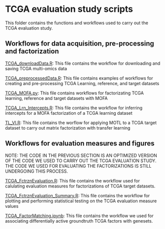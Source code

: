 # TCGA evaluation study scripts

This folder contains the functions and workflows used to carry out the TCGA evaluation study.

## Workflows for data acquisition, pre-processing and factorization
[TCGA_downloadData.R](https://github.com/david-hirst/MOTL/blob/main/TCGAStudy/TCGA_downloadData.R): This file contains the workflow for downloading and saving TCGA multi-omics data

[TCGA_preprocessedData.R](https://github.com/david-hirst/MOTL/blob/main/TCGAStudy/TCGA_preprocessedData.R): This file contains examples of workflows for creating and pre-processing TCGA Learning, reference, and target datasets

[TCGA_MOFA.py](https://github.com/david-hirst/MOTL/blob/main/TCGAStudy/TCGA_MOFA.py): This file contains workflows for factorizating TCGA learning, reference and target datasets with MOFA

[TCGA_Lrn_Intercepts.R](https://github.com/david-hirst/MOTL/blob/main/TCGAStudy/TCGA_Lrn_Intercepts.R): This file contains the workflow for inferring intercepts for a MOFA factorization of a TCGA learning dataset

[TL_VI.R](https://github.com/david-hirst/MOTL/blob/main/TCGAStudy/TL_VI.R): This file contains the worflow for applying MOTL to a TCGA target dataset to carry out matrix factorization with transfer learning

## Workflows for evaluation measures and figures
NOTE: THE CODE IN THE PREVIOUS SECTION IS AN OPTIMIZED VERSION OF THE CODE WE USED TO CARRY OUT THE TCGA EVALUATION STUDY. THE CODE WE USED FOR EVALUATING THE FACTORIZATIONS IS STILL UNDERGOING THIS PROCESS.

[TCGA_FctrznEvaluation.R](https://github.com/david-hirst/MOTL/blob/main/TCGAStudy/TCGA_FctrznEvaluation.R): This file contains the workflow used for calulating evaluation measures for factorizations of TCGA target datasets.

[TCGA_FctrznEvaluation_Summary.R](https://github.com/david-hirst/MOTL/blob/main/TCGAStudy/TCGA_FctrznEvaluation_Summary.R): This file contains the workflow for plotting and performing statistical testing on the TCGA evaluation measure values

[TCGA_FactorMatching.ipynb](https://github.com/david-hirst/MOTL/blob/main/TCGAStudy/TCGA_FactorMatching.ipynb): This file contains the workflow we used for associating differentially active groundtruth TCGA factors with genesets.

